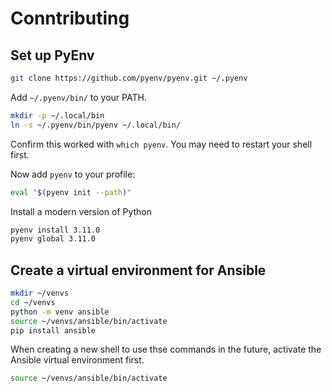 # Conntributing

## Set up PyEnv

```sh
git clone https://github.com/pyenv/pyenv.git ~/.pyenv
```

Add `~/.pyenv/bin/` to your PATH.

```sh
mkdir -p ~/.local/bin
ln -s ~/.pyenv/bin/pyenv ~/.local/bin/
```

Confirm this worked with `which pyenv`. You may need to restart your shell first.

Now add `pyenv` to your profile:

```sh
eval "$(pyenv init --path)"
```

Install a modern version of Python
```sh
pyenv install 3.11.0
pyenv global 3.11.0
```

## Create a virtual environment for Ansible

```sh
mkdir ~/venvs
cd ~/venvs
python -m venv ansible
source ~/venvs/ansible/bin/activate
pip install ansible
```

When creating a new shell to use thse commands in the future, activate the Ansible virtual environment first.

```sh
source ~/venvs/ansible/bin/activate
```